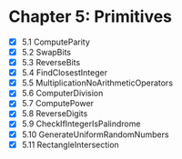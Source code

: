 # Chapter 5: Primitives

- [x] 5.1 ComputeParity
- [x] 5.2 SwapBits
- [x] 5.3 ReverseBits
- [x] 5.4 FindClosestInteger
- [x] 5.5 MultiplicationNoArithmeticOperators
- [x] 5.6 ComputerDivision
- [x] 5.7 ComputePower
- [x] 5.8 ReverseDigits
- [x] 5.9 CheckIfIntegerIsPalindrome
- [x] 5.10 GenerateUniformRandomNumbers
- [x] 5.11 RectangleIntersection